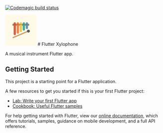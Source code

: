 [![Codemagic build status](https://api.codemagic.io/apps/5fe0dab715bfd1fb13fbc620/5fe0dab715bfd1fb13fbc61f/status_badge.svg)](https://codemagic.io/apps/5fe0dab715bfd1fb13fbc620/5fe0dab715bfd1fb13fbc61f/latest_build)

<img src="./appstore.png" data-canonical-src="./appstore" width="100" height="100" />
# Flutter Xylophone

A musical instrument Flutter app.

## Getting Started

This project is a starting point for a Flutter application.

A few resources to get you started if this is your first Flutter project:

- [Lab: Write your first Flutter app](https://flutter.dev/docs/get-started/codelab)
- [Cookbook: Useful Flutter samples](https://flutter.dev/docs/cookbook)

For help getting started with Flutter, view our
[online documentation](https://flutter.dev/docs), which offers tutorials,
samples, guidance on mobile development, and a full API reference.
